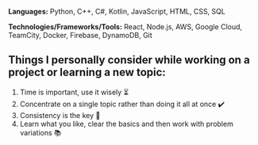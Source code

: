 **Languages:** Python, C++, C#, Kotlin, JavaScript, HTML, CSS, SQL

**Technologies/Frameworks/Tools:** React, Node.js, AWS, Google Cloud, TeamCity, Docker, Firebase, DynamoDB, Git


## Things I personally consider while working on a project or learning a new topic:
1. Time is important, use it wisely ⏳
2. Concentrate on a single topic rather than doing it all at once ✔️
3. Consistency is the key 🔑
4. Learn what you like, clear the basics and then work with problem variations 📚

